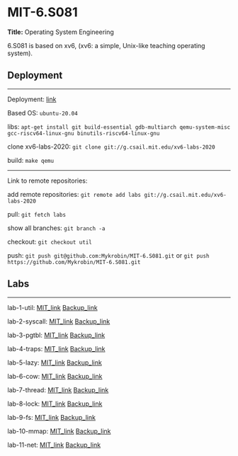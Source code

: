 # MIT-6.S081
**Title:** Operating System Engineering

6.S081 is based on xv6, (xv6: a simple, Unix-like teaching operating system).

## Deployment

---

Deployment: [link](http://mykrobin.github.io/2021/06/22/MIT-6-S081-0-deployment/)

Based OS: `ubuntu-20.04`

libs: `apt-get install git build-essential gdb-multiarch qemu-system-misc gcc-riscv64-linux-gnu binutils-riscv64-linux-gnu`

clone xv6-labs-2020: `git clone git://g.csail.mit.edu/xv6-labs-2020`

build: `make qemu`

---

Link to remote repositories:

add remote repositories: `git remote add labs git://g.csail.mit.edu/xv6-labs-2020`

pull: `git fetch labs`

show all branches: `git branch -a`

checkout: `git checkout util`

push: `git push git@github.com:Mykrobin/MIT-6.S081.git` or  `git push https://github.com/Mykrobin/MIT-6.S081.git`

## Labs

---

lab-1-util:   [MIT_link](https://pdos.csail.mit.edu/6.828/2020/labs/util.html)     [Backup_link](http://mykrobin.github.io/2021/06/22/MIT-6-S081-1-util/)

lab-2-syscall:   [MIT_link](https://pdos.csail.mit.edu/6.828/2020/labs/syscall.html)     [Backup_link](http://mykrobin.github.io/2021/06/22/MIT-6-S081-1-util/)

lab-3-pgtbl:   [MIT_link](https://pdos.csail.mit.edu/6.828/2020/labs/pgtbl.html)     [Backup_link](http://mykrobin.github.io/2021/06/22/MIT-6-S081-1-util/)

lab-4-traps:   [MIT_link](https://pdos.csail.mit.edu/6.828/2020/labs/traps.html)     [Backup_link](http://mykrobin.github.io/2021/06/22/MIT-6-S081-1-util/)

lab-5-lazy:   [MIT_link](https://pdos.csail.mit.edu/6.828/2020/labs/lazy.html)     [Backup_link](http://mykrobin.github.io/2021/06/22/MIT-6-S081-1-util/)

lab-6-cow:   [MIT_link](https://pdos.csail.mit.edu/6.828/2020/labs/cow.html)     [Backup_link](http://mykrobin.github.io/2021/06/22/MIT-6-S081-1-util/)

lab-7-thread:   [MIT_link](https://pdos.csail.mit.edu/6.828/2020/labs/thread.html)     [Backup_link](http://mykrobin.github.io/2021/06/22/MIT-6-S081-1-util/)

lab-8-lock:   [MIT_link](https://pdos.csail.mit.edu/6.828/2020/labs/lock.html)     [Backup_link](http://mykrobin.github.io/2021/06/22/MIT-6-S081-1-util/)

lab-9-fs:   [MIT_link](https://pdos.csail.mit.edu/6.828/2020/labs/fs.html)     [Backup_link](http://mykrobin.github.io/2021/06/22/MIT-6-S081-1-util/)

lab-10-mmap:   [MIT_link](https://pdos.csail.mit.edu/6.828/2020/labs/mmap.html)     [Backup_link](http://mykrobin.github.io/2021/06/22/MIT-6-S081-1-util/)

lab-11-net:   [MIT_link](https://pdos.csail.mit.edu/6.828/2020/labs/net.html)     [Backup_link](http://mykrobin.github.io/2021/06/22/MIT-6-S081-1-util/)

